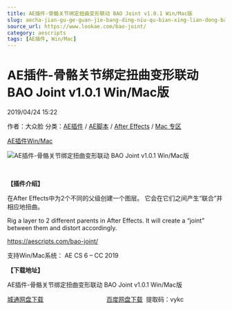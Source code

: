 ```yaml
---
title: AE插件-骨骼关节绑定扭曲变形联动 BAO Joint v1.0.1 Win/Mac版
slug: aecha-jian-gu-ge-guan-jie-bang-ding-niu-qu-bian-xing-lian-dong-bao-joint-v1-0-1-win-macban
source_url: https://www.lookae.com/bao-joint/
category: aescripts
tags: [AE插件, Win/Mac]
---
```

# AE插件-骨骼关节绑定扭曲变形联动 BAO Joint v1.0.1 Win/Mac版

2019/04/24 15:22

作者：大众脸
分类：[AE插件](https://www.lookae.com/after-effects/aechajian/) / [AE脚本](https://www.lookae.com/after-effects/aescripts/) / [After Effects](https://www.lookae.com/after-effects/) / [Mac 专区](https://www.lookae.com/mac-osx/)

[AE插件](https://www.lookae.com/tag/ae%e6%8f%92%e4%bb%b6/)[Win/Mac](https://www.lookae.com/tag/winmac/)

![AE插件-骨骼关节绑定扭曲变形联动 BAO Joint v1.0.1 Win/Mac版](https://www.lookae.com/wp-content/uploads/2019/04/BAO-Joint-.jpg "AE插件-骨骼关节绑定扭曲变形联动 BAO Joint v1.0.1 Win/Mac版-LookAE.com")

﻿

**【插件介绍】**

在After Effects中为2个不同的父级创建一个图层。 它会在它们之间产生“联合”并相应地扭曲。

Rig a layer to 2 different parents in After Effects. It will create a “joint” between them and distort accordingly.

https://aescripts.com/bao-joint/

支持Win/Mac系统： AE CS 6 – CC 2019

**【下载地址】**

AE插件-骨骼关节绑定扭曲变形联动 BAO Joint v1.0.1 Win/Mac版

[城通网盘下载](https://lookae.ctfile.com/fs/680462-368089220)                                     [百度网盘下载](https://pan.baidu.com/s/1OJcHPKjnzWw1_CKhNS3qaw)  提取码：vykc
